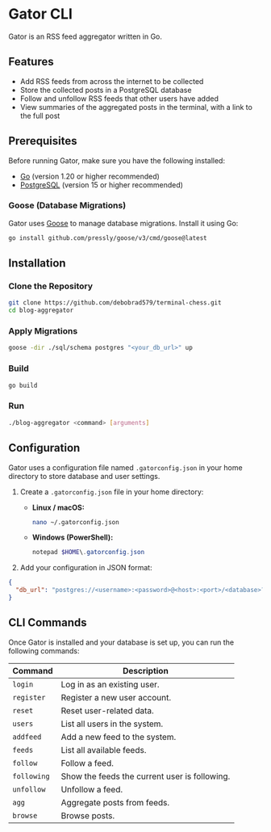 # Gator CLI

Gator is an RSS feed aggregator written in Go.

## Features
* Add RSS feeds from across the internet to be collected
* Store the collected posts in a PostgreSQL database
* Follow and unfollow RSS feeds that other users have added
* View summaries of the aggregated posts in the terminal, with a link to the full post

## Prerequisites

Before running Gator, make sure you have the following installed:

- [Go](https://golang.org/doc/install) (version 1.20 or higher recommended)
- [PostgreSQL](https://www.postgresql.org/download/) (version 15 or higher recommended)

### Goose (Database Migrations)

Gator uses [Goose](https://github.com/pressly/goose) to manage database migrations. Install it using Go:

```bash
go install github.com/pressly/goose/v3/cmd/goose@latest
```

## Installation

### Clone the Repository
```bash
git clone https://github.com/debobrad579/terminal-chess.git
cd blog-aggregator
```

### Apply Migrations
```bash
goose -dir ./sql/schema postgres "<your_db_url>" up
```

### Build
```bash
go build
```

### Run
```bash
./blog-aggregator <command> [arguments]
```

## Configuration

Gator uses a configuration file named `.gatorconfig.json` in your home directory to store database and user settings.

1. Create a `.gatorconfig.json` file in your home directory:

   - **Linux / macOS:**
     ```bash
     nano ~/.gatorconfig.json
     ```
   - **Windows (PowerShell):**
     ```powershell
     notepad $HOME\.gatorconfig.json
     ```

2. Add your configuration in JSON format:

```json
{
  "db_url": "postgres://<username>:<password>@<host>:<port>/<database>?sslmode=disable"
}
```

## CLI Commands

Once Gator is installed and your database is set up, you can run the following commands:

| Command       | Description |
|---------------|-------------|
| `login`       | Log in as an existing user. |
| `register`    | Register a new user account. |
| `reset`       | Reset user-related data. |
| `users`       | List all users in the system. |
| `addfeed`     | Add a new feed to the system. |
| `feeds`       | List all available feeds. |
| `follow`      | Follow a feed. |
| `following`   | Show the feeds the current user is following. |
| `unfollow`    | Unfollow a feed. |
| `agg`         | Aggregate posts from feeds. |
| `browse`      | Browse posts. |
